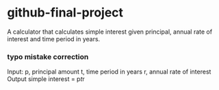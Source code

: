 # github-final-project
A calculator that calculates simple interest given principal, annual rate of interest and time period in years.
### typo mistake correction
Input:
   p, principal amount
   t, time period in years
   r, annual rate of interest
Output
   simple interest = p*t*r

